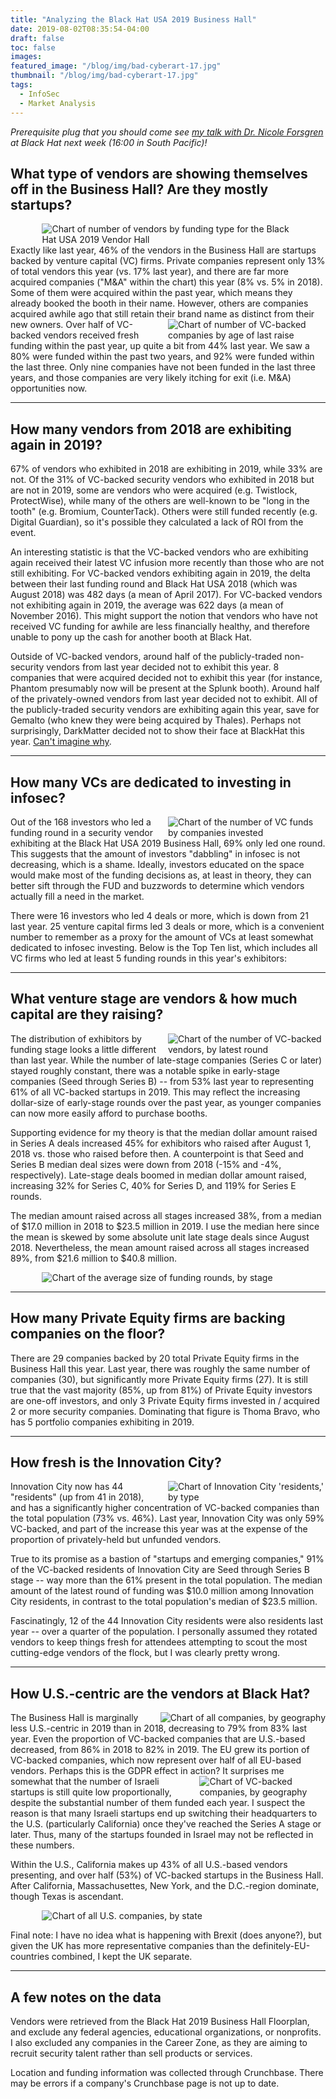```yaml
---
title: "Analyzing the Black Hat USA 2019 Business Hall"
date: 2019-08-02T08:35:54-04:00
draft: false
toc: false
images:
featured_image: "/blog/img/bad-cyberart-17.jpg"
thumbnail: "/blog/img/bad-cyberart-17.jpg"
tags:
  - InfoSec
  - Market Analysis
---
```


*Prerequisite plug that you should come see [my talk with Dr. Nicole Forsgren](https://www.blackhat.com/us-19/briefings/schedule/index.html#controlled-chaos-the-inevitable-marriage-of-devops--security-15273) at Black Hat next week (16:00 in South Pacific)!*



## What type of vendors are showing themselves off in the Business Hall? Are they mostly startups?
<img style="display:block; margin-right:auto; margin-left:auto; max-width:80%;" src="/blog/img/bhusa2019/vendors-type.png" alt="Chart of number of vendors by funding type for the Black Hat USA 2019 Vendor Hall">
Exactly like last year, 46% of the vendors in the Business Hall are startups backed by venture capital (VC) firms. Private companies represent only 13% of total vendors this year (vs. 17% last year), and there are far more acquired companies ("M&A" within the chart) this year (8% vs. 5% in 2018). Some of them were acquired within the past year, which means they already booked the booth in their name. However, others are companies acquired awhile ago that still retain their brand name as distinct from their new owners. 

<img style="float:right; max-width:50%; padding-left: 10px" src="/blog/img/bhusa2019/vc-by-age.png" alt="Chart of number of VC-backed companies by age of last raise">
Over half of VC-backed vendors received fresh funding within the past year, up quite a bit from 44% last year. We saw a 80% were funded within the past two years, and 92% were funded within the last three. Only nine companies have not been funded in the last three years, and those companies are very likely itching for exit (i.e. M&A) opportunities now.

***
## How many vendors from 2018 are exhibiting again in 2019?
67% of vendors who exhibited in 2018 are exhibiting in 2019, while 33% are not. Of the 31% of VC-backed security vendors who exhibited in 2018 but are not in 2019, some are vendors who were acquired (e.g. Twistlock, ProtectWise), while many of the others are well-known to be "long in the tooth" (e.g. Bromium, CounterTack). Others were still funded recently (e.g. Digital Guardian), so it's possible they calculated a lack of ROI from the event. 

An interesting statistic is that the VC-backed vendors who are exhibiting again received their latest VC infusion more recently than those who are not still exhibiting. For VC-backed vendors exhibiting again in 2019, the delta between their last funding round and Black Hat USA 2018 (which was August 2018) was 482 days (a mean of April 2017). For VC-backed vendors not exhibiting again in 2019, the average was 622 days (a mean of November 2016). This might support the notion that vendors who have not received VC funding for awhile are less financially healthy, and therefore unable to pony up the cash for another booth at Black Hat. 

Outside of VC-backed vendors, around half of the publicly-traded non-security vendors from last year decided not to exhibit this year. 8 companies that were acquired decided not to exhibit this year (for instance, Phantom presumably now will be present at the Splunk booth). Around half of the privately-owned vendors from last year decided not to exhibit. All of the publicly-traded security vendors are exhibiting again this year, save for Gemalto (who knew they were being acquired by Thales). Perhaps not surprisingly, DarkMatter decided not to show their face at BlackHat this year. [Can't imagine why](https://www.reuters.com/article/us-usa-cyber-alphabet-google/google-blocks-websites-certified-by-darkmatter-after-reuters-reports-idUSKCN1UR5JD).


***
## How many VCs are dedicated to investing in infosec?
<img style="float:right; max-width:50%; padding-left: 10px" src="/blog/img/bhusa2019/fund-numbers.png" alt="Chart of the number of VC funds by companies invested">
Out of the 168 investors who led a funding round in a security vendor exhibiting at the Black Hat USA 2019 Business Hall, 69% only led one round. This suggests that the amount of investors "dabbling" in infosec is not decreasing, which is a shame. Ideally, investors educated on the space would make most of the funding decisions as, at least in theory, they can better sift through the FUD and buzzwords to determine which vendors actually fill a need in the market. 

There were 16 investors who led 4 deals or more, which is down from 21 last year. 25 venture capital firms led 3 deals or more, which is a convenient number to remember as a proxy for the amount of VCs at least somewhat dedicated to infosec investing. Below is the Top Ten list, which includes all VC firms who led at least 5 funding rounds in this year's exhibitors:
<script src="https://gist.github.com/swagitda/e640aa3f4d1c740094292b956b61f68a.js"></script>

***

## What venture stage are vendors & how much capital are they raising?
<img style="float:right; max-width:50%; padding-left: 10px" src="/blog/img/bhusa2019/vc-by-round.png" alt="Chart of the number of VC-backed vendors, by latest round">
The distribution of exhibitors by funding stage looks a little different than last year. While the number of late-stage companies (Series C or later) stayed roughly constant, there was a notable spike in early-stage companies (Seed through Series B) -- from 53% last year to representing 61% of all VC-backed startups in 2019. This may reflect the increasing dollar-size of early-stage rounds over the past year, as younger companies can now more easily afford to purchase booths. 

Supporting evidence for my theory is that the median dollar amount raised in Series A deals increased 45% for exhibitors who raised after August 1, 2018 vs. those who raised before then. A counterpoint is that Seed and Series B median deal sizes were down from 2018 (-15% and -4%, respectively). Late-stage deals boomed in median dollar amount raised, increasing 32% for Series C, 40% for Series D, and 119% for Series E rounds. 

The median amount raised across all stages increased 38%, from a median of $17.0 million in 2018 to $23.5 million in 2019. I use the median here since the mean is skewed by some absolute unit late stage deals since August 2018. Nevertheless, the mean amount raised across all stages increased 89%, from $21.6 million to $40.8 million. 

<img style="display:block; margin-right:auto; margin-left:auto; max-width:80%" src="/blog/img/bhusa2019/vc-dollars-by-round.png" alt="Chart of the average size of funding rounds, by stage">


***
## How many Private Equity firms are backing companies on the floor?
There are 29 companies backed by 20 total Private Equity firms in the Business Hall this year. Last year, there was roughly the same number of companies (30), but significantly more Private Equity firms (27). It is still true that the vast majority (85%, up from 81%) of Private Equity investors are one-off investors, and only 3 Private Equity firms invested in / acquired 2 or more security companies. Dominating that figure is Thoma Bravo, who has 5 portfolio companies exhibiting in 2019.

<script src="https://gist.github.com/swagitda/1c894e489c750649f025cc6eda277b33.js"></script>

***
## How fresh is the Innovation City?
<img style="float:right; max-width:50%; padding-left: 10px" src="/blog/img/bhusa2019/innovation-city.png" alt="Chart of Innovation City 'residents,' by type">
Innovation City now has 44 "residents" (up from 41 in 2018), and has a significantly higher concentration of VC-backed companies than the total population (73% vs. 46%). Last year, Innovation City was only 59% VC-backed, and part of the increase this year was at the expense of the proportion of privately-held but unfunded vendors.

True to its promise as a bastion of "startups and emerging companies," 91% of the VC-backed residents of Innovation City are Seed through Series B stage -- way more than the 61% present in the total population. The median amount of the latest round of funding was $10.0 million among Innovation City residents, in contrast to the total population's median of $23.5 million. 

Fascinatingly, 12 of the 44 Innovation City residents were also residents last year -- over a quarter of the population. I personally assumed they rotated vendors to keep things fresh for attendees attempting to scout the most cutting-edge vendors of the flock, but I was clearly pretty wrong.


***

## How U.S.-centric are the vendors at Black Hat?
<img style="float:right; max-width:60%; padding-left: 10px" src="/blog/img/bhusa2019/geo-all.png" alt="Chart of all companies, by geography">
The Business Hall is marginally less U.S.-centric in 2019 than in 2018, decreasing to 79% from 83% last year. Even the proportion of VC-backed companies that are U.S.-based decreased, from 86% in 2018 to 82% in 2019. The EU grew its portion of VC-backed companies, which now represent over half of all EU-based vendors. Perhaps this is the GDPR effect in action?

<img style="float:right; max-width:40%; padding-left: 10px" src="/blog/img/bhusa2019/geo-vc.png" alt="Chart of VC-backed companies, by geography">
It surprises me somewhat that the number of Israeli startups is still quite low proportionally, despite the substantial number of them funded each year. I suspect the reason is that many Israeli startups end up switching their headquarters to the U.S. (particularly California) once they've reached the Series A stage or later. Thus, many of the startups founded in Israel may not be reflected in these numbers. 

Within the U.S., California makes up 43% of all U.S.-based vendors presenting, and over half (53%) of VC-backed startups in the Business Hall. After California, Massachusettes, New York, and the D.C.-region dominate, though Texas is ascendant.

<img style="display:block; margin-right:auto; margin-left:auto; max-width:80%" src="/blog/img/bhusa2019/state-all.png" alt="Chart of all U.S. companies, by state">

Final note: I have no idea what is happening with Brexit (does anyone?), but given the UK has more representative companies than the definitely-EU-countries combined, I kept the UK separate.

***

## A few notes on the data
Vendors were retrieved from the Black Hat 2019 Business Hall Floorplan, and exclude any federal agencies, educational organizations, or nonprofits. I also excluded any companies in the Career Zone, as they are aiming to recruit security talent rather than sell products or services.

Location and funding information was collected through Crunchbase. There may be errors if a company's Crunchbase page is not up to date. 